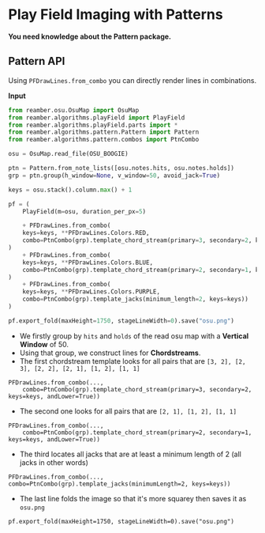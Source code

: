 # Play Field Imaging with Patterns

**You need knowledge about the Pattern package.**

## Pattern API

Using `PFDrawLines.from_combo` you can directly render lines in combinations.

**Input**

```py
from reamber.osu.OsuMap import OsuMap
from reamber.algorithms.playField import PlayField
from reamber.algorithms.playField.parts import *
from reamber.algorithms.pattern.Pattern import Pattern
from reamber.algorithms.pattern.combos import PtnCombo

osu = OsuMap.read_file(OSU_BOOGIE)

ptn = Pattern.from_note_lists([osu.notes.hits, osu.notes.holds])
grp = ptn.group(h_window=None, v_window=50, avoid_jack=True)

keys = osu.stack().column.max() + 1

pf = (
    PlayField(m=osu, duration_per_px=5)

    + PFDrawLines.from_combo(
    keys=keys, **PFDrawLines.Colors.RED,
    combo=PtnCombo(grp).template_chord_stream(primary=3, secondary=2, keys=keys, and_lower=True)
)
    + PFDrawLines.from_combo(
    keys=keys, **PFDrawLines.Colors.BLUE,
    combo=PtnCombo(grp).template_chord_stream(primary=2, secondary=1, keys=keys, and_lower=True)
)
    + PFDrawLines.from_combo(
    keys=keys, **PFDrawLines.Colors.PURPLE,
    combo=PtnCombo(grp).template_jacks(minimum_length=2, keys=keys))
)

pf.export_fold(maxHeight=1750, stageLineWidth=0).save("osu.png")
```

- We firstly group by ``hits`` and ``holds`` of the read osu map with a **Vertical Window** of 50.
- Using that group, we construct lines for **Chordstreams**.
- The first chordstream template looks for all pairs that are ``[3, 2], [2, 3], [2, 2], [2, 1], [1, 2], [1, 1]``

```
PFDrawLines.from_combo(...,
    combo=PtnCombo(grp).template_chord_stream(primary=3, secondary=2, keys=keys, andLower=True))
```

- The second one looks for all pairs that are ``[2, 1], [1, 2], [1, 1]``

```
PFDrawLines.from_combo(...,
    combo=PtnCombo(grp).template_chord_stream(primary=2, secondary=1, keys=keys, andLower=True))
```

- The third locates all jacks that are at least a minimum length of 2 (all jacks in other words)

```
PFDrawLines.from_combo(..., combo=PtnCombo(grp).template_jacks(minimumLength=2, keys=keys))
```

- The last line folds the image so that it's more squarey then saves it as ``osu.png``

```
pf.export_fold(maxHeight=1750, stageLineWidth=0).save("osu.png")
```


